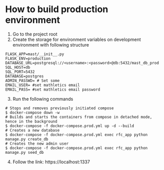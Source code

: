# How to build production environment

1. Go to the project root
2. Create the storage for environment variables on development environment with following structure
```shell
FLASK_APP=mast/__init__.py
FLASK_ENV=production
DATABASE_URL=postgresql://<username>:<password>@db:5432/mast_db_prod
SQL_HOST=db
SQL_PORT=5432
DATABASE=postgres
ADMIN_PASSWD= # Set some
EMAIL_USER= #set mathletics email
EMAIL_PASS= #set mathletics email password
```

3. Run the following commands
```shell
# Stops and removes previously initiated compose
$ docker-compose down -w
# Builds and starts the containers from compose in detached mode, hence in the background
$ docker-compose -f docker-compose.prod.yml up -d --build 
# Creates a new database
$ docker-compose -f docker-compose.prod.yml exec rfc_app python manage.py create_db
# Creates the new admin user
$ docker-compose -f docker-compose.prod.yml exec rfc_app python manage.py seed_db
```

4. Follow the link: https://localhost:1337